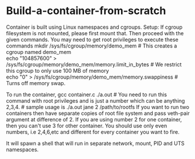 # Build-a-container-from-scratch
Container is built using Linux namespaces and cgroups.
Setup:
If cgroup filesystem is not mounted, please first mount that. Then proceed with the given commands. You may need to get root privileges to execute these commands
mkdir /sys/fs/cgroup/memory/demo_mem          # This creates a cgroup named demo_mem                                                                          
echo "104857600" > /sys/fs/cgroup/memory/demo_mem/memory.limit_in_bytes # We restrict this cgroup to only use 100 MB of memory                                                 
echo "0" > /sys/fs/cgroup/memory/demo_mem/memory.swappiness # Turns off memory swap.

To run the container,
gcc container.c
./a.out <hostname> <veth-pair> <path-to-rootfs> # You need to run this command with root privileges and <veth-pair> is just a number which can be anything 2,3,4. 
                                                # sample usage is ./a.out jane 2 /path/to/rootfs
 If you want to run two containers then have separate copies of root file system and pass veth-pair argument at difference of 2. If you are using number 2 for one container, then you can't use 3 for other container. You should use only even numbers, i.e 2,4,6,etc and different for every container you want to fire.
  
  It will spawn a shell that will run in separate network, mount, PID and UTS namespaces.
